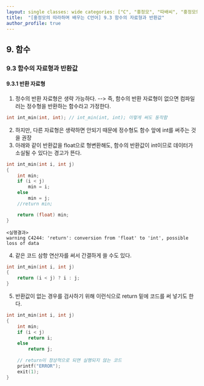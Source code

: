 ```yaml
---
layout: single classes: wide categories: ["C", "홍정모", "따배씨", "홍정모의 따라하며 배우는 C언어"]
title:  "[홍정모의 따라하며 배우는 C언어] 9.3 함수의 자료형과 반환값"
author_profile: true
---
```


## 9. 함수
### 9.3 함수의 자료형과 반환값
#### 9.3.1 반환 자료형

1. 정수의 반환 자료형은 생략 가능하다. --> 즉, 함수의 반환 자료형이 없으면 컴파일러는 정수형을 반환하는 함수라고 가정한다.

```c
int int_min(int, int); // int_min(int, int); 이렇게 써도 동작함
```

2. 하지만, 다른 자료형은 생략하면 안되기 때문에 정수형도 함수 앞에 int를 써주는 것을 권장
3. 아래와 같이 반환값을 float으로 형변환해도, 함수의 반환값이 int이므로 데이터가 소실될 수 있다는 경고가 뜬다.

```c
int int_min(int i, int j) 
{
	int min;
	if (i < j)
		min = i;
	else
		min = j;
	//return min;

	return (float) min;
}
```

```
<실행결과>
warning C4244: 'return': conversion from 'float' to 'int', possible loss of data
```

4. 같은 코드 삼항 연산자를 써서 간결하게 쓸 수도 있다.

```c
int int_min(int i, int j) 
{
	return (i < j) ? i : j;
}
```

5. 반환값이 없는 경우를 검사하기 위해 이런식으로 return 밑에 코드를 써 넣기도 한다.

```c
int int_min(int i, int j) 
{
	int min;
	if (i < j)
		return i;
	else
		return j;
	
    // return이 정상적으로 되면 실행되지 않는 코드
	printf("ERROR");
	exit(1);
}
```
